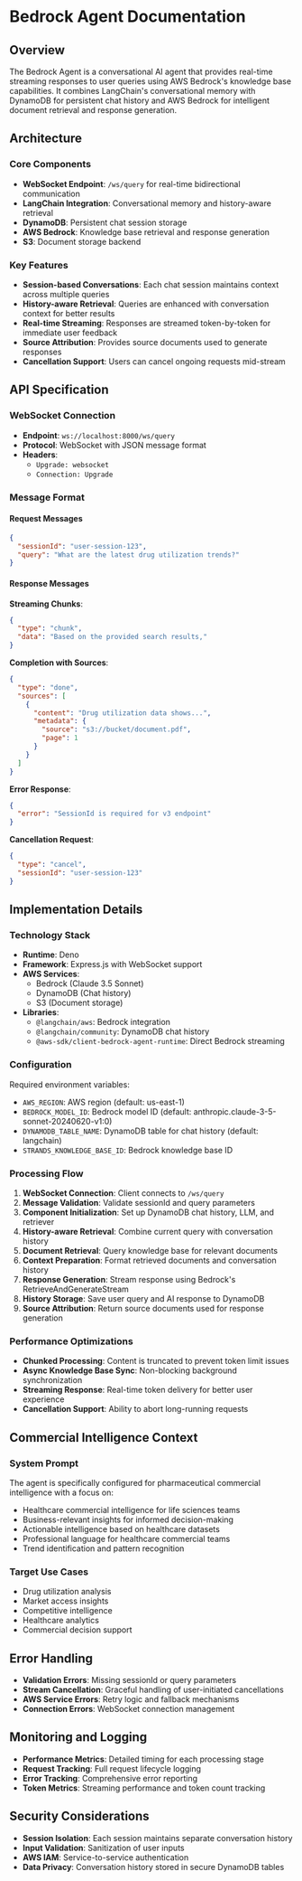 # Bedrock Agent Documentation

## Overview
The Bedrock Agent is a conversational AI agent that provides real-time streaming responses to user queries using AWS Bedrock's knowledge base capabilities. It combines LangChain's conversational memory with DynamoDB for persistent chat history and AWS Bedrock for intelligent document retrieval and response generation.

## Architecture

### Core Components
- **WebSocket Endpoint**: `/ws/query` for real-time bidirectional communication
- **LangChain Integration**: Conversational memory and history-aware retrieval
- **DynamoDB**: Persistent chat session storage
- **AWS Bedrock**: Knowledge base retrieval and response generation
- **S3**: Document storage backend

### Key Features
- **Session-based Conversations**: Each chat session maintains context across multiple queries
- **History-aware Retrieval**: Queries are enhanced with conversation context for better results
- **Real-time Streaming**: Responses are streamed token-by-token for immediate user feedback
- **Source Attribution**: Provides source documents used to generate responses
- **Cancellation Support**: Users can cancel ongoing requests mid-stream

## API Specification

### WebSocket Connection
- **Endpoint**: `ws://localhost:8000/ws/query`
- **Protocol**: WebSocket with JSON message format
- **Headers**: 
  - `Upgrade: websocket`
  - `Connection: Upgrade`

### Message Format

#### Request Messages
```json
{
  "sessionId": "user-session-123",
  "query": "What are the latest drug utilization trends?"
}
```

#### Response Messages

**Streaming Chunks**:
```json
{
  "type": "chunk",
  "data": "Based on the provided search results,"
}
```

**Completion with Sources**:
```json
{
  "type": "done",
  "sources": [
    {
      "content": "Drug utilization data shows...",
      "metadata": {
        "source": "s3://bucket/document.pdf",
        "page": 1
      }
    }
  ]
}
```

**Error Response**:
```json
{
  "error": "SessionId is required for v3 endpoint"
}
```

**Cancellation Request**:
```json
{
  "type": "cancel",
  "sessionId": "user-session-123"
}
```

## Implementation Details

### Technology Stack
- **Runtime**: Deno
- **Framework**: Express.js with WebSocket support
- **AWS Services**: 
  - Bedrock (Claude 3.5 Sonnet)
  - DynamoDB (Chat history)
  - S3 (Document storage)
- **Libraries**:
  - `@langchain/aws`: Bedrock integration
  - `@langchain/community`: DynamoDB chat history
  - `@aws-sdk/client-bedrock-agent-runtime`: Direct Bedrock streaming

### Configuration
Required environment variables:
- `AWS_REGION`: AWS region (default: us-east-1)
- `BEDROCK_MODEL_ID`: Bedrock model ID (default: anthropic.claude-3-5-sonnet-20240620-v1:0)
- `DYNAMODB_TABLE_NAME`: DynamoDB table for chat history (default: langchain)
- `STRANDS_KNOWLEDGE_BASE_ID`: Bedrock knowledge base ID

### Processing Flow
1. **WebSocket Connection**: Client connects to `/ws/query`
2. **Message Validation**: Validate sessionId and query parameters
3. **Component Initialization**: Set up DynamoDB chat history, LLM, and retriever
4. **History-aware Retrieval**: Combine current query with conversation history
5. **Document Retrieval**: Query knowledge base for relevant documents
6. **Context Preparation**: Format retrieved documents and conversation history
7. **Response Generation**: Stream response using Bedrock's RetrieveAndGenerateStream
8. **History Storage**: Save user query and AI response to DynamoDB
9. **Source Attribution**: Return source documents used for response generation

### Performance Optimizations
- **Chunked Processing**: Content is truncated to prevent token limit issues
- **Async Knowledge Base Sync**: Non-blocking background synchronization
- **Streaming Response**: Real-time token delivery for better user experience
- **Cancellation Support**: Ability to abort long-running requests

## Commercial Intelligence Context

### System Prompt
The agent is specifically configured for pharmaceutical commercial intelligence with a focus on:
- Healthcare commercial intelligence for life sciences teams
- Business-relevant insights for informed decision-making
- Actionable intelligence based on healthcare datasets
- Professional language for healthcare commercial teams
- Trend identification and pattern recognition

### Target Use Cases
- Drug utilization analysis
- Market access insights
- Competitive intelligence
- Healthcare analytics
- Commercial decision support

## Error Handling
- **Validation Errors**: Missing sessionId or query parameters
- **Stream Cancellation**: Graceful handling of user-initiated cancellations
- **AWS Service Errors**: Retry logic and fallback mechanisms
- **Connection Errors**: WebSocket connection management

## Monitoring and Logging
- **Performance Metrics**: Detailed timing for each processing stage
- **Request Tracking**: Full request lifecycle logging
- **Error Tracking**: Comprehensive error reporting
- **Token Metrics**: Streaming performance and token count tracking

## Security Considerations
- **Session Isolation**: Each session maintains separate conversation history
- **Input Validation**: Sanitization of user inputs
- **AWS IAM**: Service-to-service authentication
- **Data Privacy**: Conversation history stored in secure DynamoDB tables